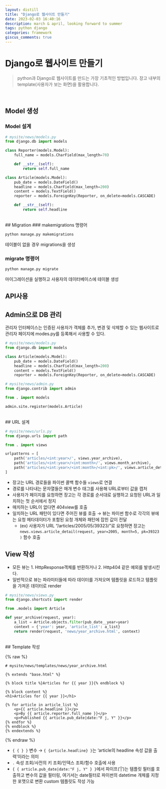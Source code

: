 ```yaml
---
layout: distill
title: "Django로 웹사이트 만들기"
date: 2023-02-03 16:40:16
description: march & april, looking forward to summer
tags: python django
categories: framework
giscus_comments: true
---
```


# Django로 웹사이트 만들기

> python과 Django로 웹사이트를 만드는 가장 기초적인 방법입니다.
> 장고 내부의 template(사용자가 보는 화면)을 활용합니다.

<br/>

## Model 생성

### Model 설계

```python
# mysite/news/models.py
from django.db import models

class Reporter(models.Model):
    full_name = models.CharField(max_length=70)

    def __str__(self):
        return self.full_name

class Article(models.Model):
    pub_date = models.DateField()
    headline = models.CharField(max_length=200)
    content = models.TextField()
    reporter = models.ForeignKey(Reporter, on_delete=models.CASCADE)

    def __str__(self):
        return self.headline
```

<br/>
## Migration
### makemigrations 명령어

```python
python manage.py makemigrations
```

테이블이 없을 경우 migrations을 생성

### migrate 명령어

```python
python manage.py migrate
```

마이그레이션을 실행하고 사용자의 데이터베이스에 테이블 생성
<br/>

## API사용

## Admin으로 DB 관리

관리자 인터페이스는 인증된 사용자가 객체를 추가, 변경 및 삭제할 수 있는 웹사이트로 관리자 페이지에 modes.py를 등록해서 사용할 수 있다.

```python
# mysite/news/models.py
from django.db import models

class Article(models.Model):
    pub_date = models.DateField()
    headline = models.CharField(max_length=200)
    content = models.TextField()
    reporter = models.ForeignKey(Reporter, on_delete=models.CASCADE)
```

```python
# mysite/news/admin.py
from django.contrib import admin

from . import models

admin.site.register(models.Article)
```

<br/>
## URL 설계

```python
# mysite/news/urls.py
from django.urls import path

from . import views

urlpatterns = [
    path('articles/<int:year>/', views.year_archive),
    path('articles/<int:year>/<int:month>/', views.month_archive),
    path('articles/<int:year>/<int:month>/<int:pk>/', views.article_detail),
]
```

- 장고는 URL 경로들을 파이썬 콜백 함수들 `views`로 연결
- 경로를 나타내는 문자열들은 매개 변수 태그를 사용해 URL로부터 값을 캡처
- 사용자가 페이지를 요청하면 장고는 각 경로를 순서대로 실행하고 요청된 URL과 일치하는 첫 순서에서 정지
- 매치하는 URL이 없다면 404view를 호출
- 일치하는 URL 패턴이 있다면 주어진 뷰를 호출 → 뷰는 파이썬 함수로 각각의 뷰에는 요청 메타데이터가 포함된 요청 개체와 패턴에 잡힌 값이 전달
  - (ex) 사용자가 URL “/articles/2005/05/39323/”로 요청하면 장고는 `news.views.article_detail(request, year=2005, month=5, pk=39323)` 함수 호출
    <br/>

## View 작성

- 모든 뷰는 1. HttpResponse객체를 반환하거나 2. Http404 같은 예외를 발생시킨다.
- 일반적으로 뷰는 파라미터들에 따라 데이터를 가져오며 템플릿을 로드하고 템플릿을 가져온 데이터로 render

```python
# mysite/news/views.py
from django.shortcuts import render

from .models import Article

def year_archive(request, year):
    a_list = Article.objects.filter(pub_date__year=year)
    context = {'year': year, 'article_list': a_list}
    return render(request, 'news/year_archive.html', context)
```

<br/>
## Template 작성

{% raw %}

```
# mysite/news/templates/news/year_archive.html

{% extends "base.html" %}

{% block title %}Articles for {{ year }}{% endblock %}

{% block content %}
<h1>Articles for {{ year }}</h1>

{% for article in article_list %}
    <p>{{ article.headline }}</p>
    <p>By {{ article.reporter.full_name }}</p>
    <p>Published {{ article.pub_date|date:"F j, Y" }}</p>
{% endfor %}
{% endblock %}
{% endextends %}
```

{% endraw %}

- `{ { } }` 변수 → `{ {article.headline} }`는 ‘article의 headline 속성 값을 출력’이라는 의미
- `.` 속성 조회/사전의 키 조회/인덱스 조회/함수 호출에 사용
- `{ { article.pub_date|date:"F j, Y" } }`에서 파이프(’|’)는 템플릿 필터를 호출하고 변수의 값을 필터링, 여기서는 date필터로 파이썬의 datetime 개체를 지정한 포맷으로 변환
  custom 템플릿도 작성 가능

<script src="https://giscus.app/client.js"
        data-repo="Joyseohee/joyseohee.github.io"
        data-repo-id="R_kgDOJG0eCg"
        data-category="Announcements"
        data-category-id="DIC_kwDOJG0eCs4CUyOA"
        data-mapping="pathname"
        data-strict="0"
        data-reactions-enabled="1"
        data-emit-metadata="0"
        data-input-position="top"
        data-theme="preferred_color_scheme"
        data-lang="ko"
        crossorigin="anonymous"
        async>
</script>
